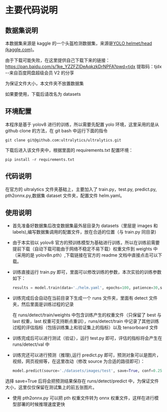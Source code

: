 # 主要代码说明

## 数据集说明

本数据集来源是 kaggle 的一个头盔检测数据集，来源是[YOLO helmet/head (kaggle.com)](https://www.kaggle.com/datasets/vodan37/yolo-helmethead)。

由于下载可能失败，在这里提供自己下载下来的链接：<https://pan.baidu.com/s/1ke_YZZFZIDeAqkzkDrNPFA?pwd=tjdx>
提取码：tjdx
\--来自百度网盘超级会员 V2 的分享

为保证文件大小，本文件夹不放置数据集

如果要使用，下载后请改名为 datasets

## 环境配置

本程序是基于 yolov8 进行的训练，所以需要先配置 yolo 环境，这里采用的是从 github clone 的方法，在 git bash 中运行下面的指令

```Shell
git clone git@github.com:ultralytics/ultralytics.git
```

下载后进入该文件夹中，根据里面的 requirements.txt 配置环境：

    pip install -r requirements.txt

## 代码说明

在官方的 ultralytics 文件夹基础上，主要加入了 train.py，test.py, predict.py, pth2onnx.py,数据集 dataset 文件夹，配置文件 helm.yaml。

## 使用说明

- 首先准备好数据集后改变数据集最外层目录为 datasets（里层是 images 和 labels),编写数据集调用的配置文件，放在合适的位置（与 train.py 同目录)

- 由于本实验以 yolov8 官方的预训练模型为基础进行训练，所以在训练前需要提前下载（自动下载可能由于网络不稳定不易下载）权重文件到 weights 中（采用的是 yolov8n.pth）,下载链接在官方的 readme 文档中直接点击可以下载。

- 训练直接运行 train.py 即可，里面可以修改训练的参数，本次实验的训练参数如下：

  ```python
  results = model.train(data='./helm.yaml', epochs=100, patience=30,save_period=40, device=[0,1],optimizer='SGD')
  ```

- 训练完成后会自动在当前目录下生成一个 runs 文件夹，里面有 detect 文件夹，然后里面是训练过程的记录

  在 runs/detect/train/weights 中包含训练产生的权重文件（只保留了 best 与 last 权重，last 权重可支持断点重训），runs/detect/train 中记录了其他训练过程的评估指标（包括训练集上和验证集上的指标）以及 tensorboard 文件

- 训练完成后可以进行测试（验证），运行 test.py 即可，评估的指标将会产生在 runs/detect/val 中

- 训练完还可以进行预测（推理),运行 predict.py 即可，预测对象可以是图片，视频，网页视频等，在这里改动（修改 source 为合适的路径即可）：

  ```python
  model.predict(source='./datasets/images/test', save=True, conf=0.25)
  ```

&#x20; 选择 save\=True 后将会把预测结果保存在 runs/detect/predict 中，为保证文件大小，这里仅仅保留在测试集上的前五张图片。

- 使用 pth2onnx.py 可以把 pth 权重文件转为 onnx 权重文件，这样在进行模型部署的时候推理速度更快
